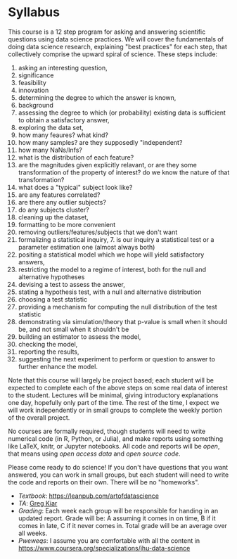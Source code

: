 # Syllabus


This course is a 12 step program for asking and answering scientific questions using data science practices.
We will cover the fundamentals of doing data science research, explaining "best practices" for each step, that collectively comprise the upward spiral of science.  These steps include: 

1. asking an interesting question,
  2. significance
  3. feasibility
  4. innovation
2. determining the degree to which the answer is known, 
  3. background 
3. assessing the degree to which (or probability) existing data is sufficient to obtain a satisfactory answer, 
4. exploring the data set, 
  5. how many feaures? what kind?
  6. how many samples? are they supposedly "independent?
  7. how many NaNs/Infs?
  8. what is the distribution of each feature?
  9. are the magnitudes given explicitly relavant, or are they some transformation of the property of interest? do we know the nature of that transformation?
  9. what does a "typical" subject look like?
  10. are any features correlated?
  11. are there any outlier subjects?
  12. do any subjects cluster?
5. cleaning up the dataset, 
  6. formatting to be more convenient
  7. removing outliers/features/subjects that we don't want
6. formalizing a statistical inquiry, 
   7. is our inquiry a statistical test or a parameter estimation one (almost always both) 
7. positing a statistical model which we hope will yield satisfactory answers, 
  8. restricting the model to a regime of interest, both for the null and alternative hypotheses 
8. devising a test to assess the answer, 
  7. stating a hypothesis test, with a null and alternative distribution
  8. choosing a test statistic
  9. providing a mechanism for computing the null distribution of the test statistic
  10. demonstrating via simulation/theory that p-value is small when it should be, and not small when it shouldn't be
9. building an estimator to assess the model, 
10. checking the model, 
11. reporting the results, 
12. suggesting the next experiment to perform or question to answer to further enhance the model.

Note that this course will largely be project based; each student will be expected to complete each of the above steps on some real data of interest to the student.  Lectures will be minimal, giving introductory explanations one day, hopefully only part of the time.  The rest of the time, I expect we will work independently or in small groups to complete the weekly portion of the overall project.  

No courses are formally required, though students will need to write numerical code (in R, Python, or Julia), and make reports using something like LaTeX, knitr, or Jupyter notebooks.  All code and reports will be *open*, that means using *open access data* and *open source code*.

Please come ready to do science! If you don't have questions that you want answered, you can work in small groups, but each student will need to write the code and reports on their own.  There will be no "homeworks".

- *Textbook*: https://leanpub.com/artofdatascience 
- *TA*: [Greg Kiar](gkiar07@gmail.com)
- *Grading*: Each week each group will be responsible for handing in an updated report.  Grade will be: A assuming it comes in on time, B if it comes in late, C if it never comes in.  Total grade will be an average over all weeks.
- *Pweweqs*: I assume you are comfortable with all the content in https://www.coursera.org/specializations/jhu-data-science
